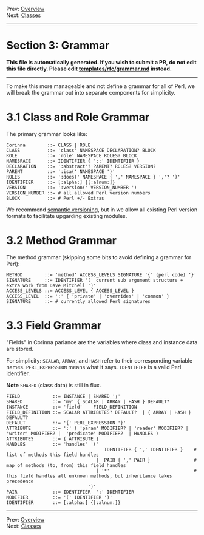 Prev: [Overview](overview.md)   
Next: [Classes](classes.md)

---

# Section 3: Grammar

**This file is automatically generated. If you wish to submit a PR, do not
edit this file directly. Please edit
[templates/rfc/grammar.md](https://github.com/Ovid/Cor/tree/master/templates/rfc/grammar.md) instead.**

---

To make this more manageable and not define a grammar for all of Perl, we will break the grammar out into separate components for simplicity.

# 3.1 Class and Role Grammar
The primary grammar looks like:

```
Corinna        ::= CLASS | ROLE
CLASS          ::= 'class' NAMESPACE DECLARATION? BLOCK
ROLE           ::= 'role' NAMESPACE ROLES? BLOCK
NAMESPACE      ::= IDENTIFIER { '::' IDENTIFIER } 
DECLARATION    ::= ':abstract'? PARENT? ROLES? VERSION?
PARENT         ::= ':isa(' NAMESPACE ')'
ROLES          ::= ':does(' NAMESPACE { ',' NAMESPACE } ','? ')'
IDENTIFIER     ::= [:alpha:] {[:alnum:]}
VERSION        ::= ':version(' VERSION_NUMBER ')
VERSION_NUMBER ::= # all allowed Perl version numbers
BLOCK          ::= # Perl +/- Extras
```

We recommend [semantic versioning](https://semver.org/), but in we allow all
existing Perl version formats to facilitate upgarding existing modules.

# 3.2 Method Grammar
The method grammar (skipping some bits to avoid defining a grammar for Perl):

```
METHOD        ::= 'method' ACCESS_LEVELS SIGNATURE '{' (perl code) '}'
SIGNATURE     ::= IDENTIFIER '(' current sub argument structure + extra work from Dave Mitchell ')'
ACCESS_LEVELS ::= ACCESS_LEVEL { ACCESS_LEVEL }
ACCESS_LEVEL  ::= ':' { 'private' | 'overrides' | 'common' }
SIGNATURE     ::= # currently allowed Perl signatures
```

# 3.3 Field Grammar
"Fields" in Corinna parlance are the variables where class and instance data are stored.

For simplicity: `SCALAR`, `ARRAY`, and `HASH` refer to their corresponding variable names. `PERL_EXPRESSION` means what it says. `IDENTIFIER` is a valid Perl identifier.

**Note** `SHARED` (class data) is still in flux.

```
FIELD            ::= INSTANCE | SHARED ';'
SHARED           ::= 'my' { SCALAR | ARRAY | HASH } DEFAULT?
INSTANCE         ::= 'field'    FIELD_DEFINITION
FIELD_DEFINITION ::= SCALAR ATTRIBUTES? DEFAULT?  | { ARRAY | HASH } DEFAULT? 
DEFAULT          ::= '{' PERL_EXPRESSION '}'
ATTRIBUTE        ::= ':' ( 'param' MODIFIER? | 'reader' MODIFIER? | 'writer' MODIFIER? |  'predicate' MODIFIER?  | HANDLES )
ATTRIBUTES       ::= { ATTRIBUTE }
HANDLES          ::= 'handles' '(' 
                                    IDENTIFIER { ',' IDENTIFIER }    # list of methods this field handles
                                 |  PAIR { ',' PAIR }                # map of methods (to, from) this field handles
                                 | '*'                               # this field handles all unknown methods, but inheritance takes precedence
                              ')'
PAIR             ::= IDENTIFIER  ':' IDENTIFIER
MODIFIER         ::= '(' IDENTIFIER ')'
IDENTIFIER       ::= [:alpha:] {[:alnum:]}
```


---

Prev: [Overview](overview.md)   
Next: [Classes](classes.md)
